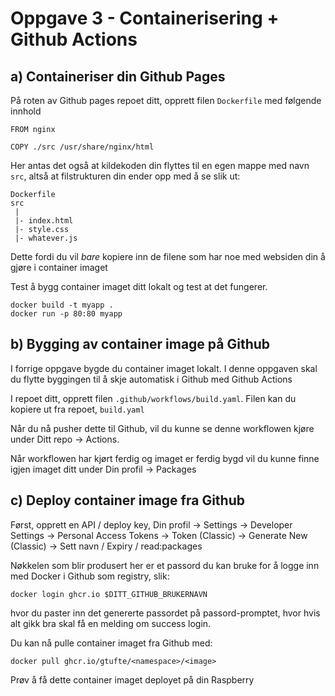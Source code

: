 # Oppgave 3 - Containerisering + Github Actions

## a) Containeriser din Github Pages

På roten av Github pages repoet ditt, opprett filen `Dockerfile` med følgende innhold

```
FROM nginx

COPY ./src /usr/share/nginx/html
```

Her antas det også at kildekoden din flyttes til en egen mappe med navn `src`, altså at filstrukturen din ender opp med å se slik ut:

```
Dockerfile
src
 |
 |- index.html
 |- style.css
 |- whatever.js
```

Dette fordi du vil _bare_ kopiere inn de filene som har noe med websiden din å gjøre i container imaget

Test å bygg container imaget ditt lokalt og test at det fungerer.

```
docker build -t myapp .
docker run -p 80:80 myapp
```

## b) Bygging av container image på Github

I forrige oppgave bygde du container imaget lokalt. I denne oppgaven skal du flytte byggingen til å skje automatisk i Github med Github Actions

I repoet ditt, opprett filen `.github/workflows/build.yaml`. Filen kan du kopiere ut fra repoet, `build.yaml`

Når du nå pusher dette til Github, vil du kunne se denne workflowen kjøre under Ditt repo -> Actions.

Når workflowen har kjørt ferdig og imaget er ferdig bygd vil du kunne finne igjen imaget ditt under Din profil -> Packages

## c) Deploy container image fra Github

Først, opprett en API / deploy key, Din profil -> Settings -> Developer Settings -> Personal Access Tokens -> Token (Classic) -> Generate New (Classic) -> Sett navn / Expiry / read:packages

Nøkkelen som blir produsert her er et passord du kan bruke for å logge inn med Docker i Github som registry, slik:

```
docker login ghcr.io $DITT_GITHUB_BRUKERNAVN
```
hvor du paster inn det genererte passordet på passord-promptet, hvor hvis alt gikk bra skal få en melding om success login.

Du kan nå pulle container imaget fra Github med:

```
docker pull ghcr.io/gtufte/<namespace>/<image>
```

Prøv å få dette container imaget deployet på din Raspberry

